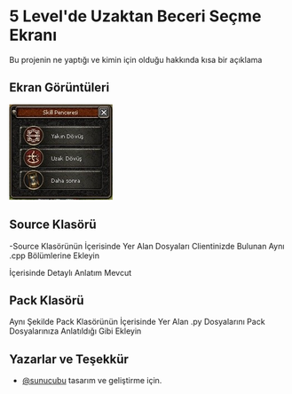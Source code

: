 
# 5 Level'de Uzaktan Beceri Seçme Ekranı

Bu projenin ne yaptığı ve kimin için olduğu hakkında kısa bir açıklama


## Ekran Görüntüleri



![Uygulama Ekran Görüntüsü](https://raw.githubusercontent.com/xposedly/beceri/bff7fd0404fa9cf3e1108d294f9916fcfca53e24/m2-beceri.png?token=GHSAT0AAAAAACDYU7YSJ3NA5TX4NONW6C3OZEHCHZA)


  
## Source Klasörü

-Source Klasörünün İçerisinde Yer Alan Dosyaları Clientinizde Bulunan Aynı .cpp Bölümlerine Ekleyin

İçerisinde Detaylı Anlatım Mevcut


## Pack Klasörü

  Aynı Şekilde Pack Klasörünün İçerisinde Yer Alan .py Dosyalarını Pack Dosyalarınıza Anlatıldığı Gibi Ekleyin

  
## Yazarlar ve Teşekkür

- [@sunucubu](https://www.sunucubu.com) tasarım ve geliştirme için.

  
